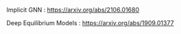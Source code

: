 Implicit GNN : https://arxiv.org/abs/2106.01680

Deep Equilibrium Models : https://arxiv.org/abs/1909.01377
